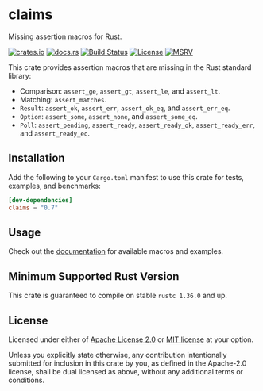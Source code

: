# claims

Missing assertion macros for Rust.

[![crates.io](https://img.shields.io/crates/v/claims.svg)](https://crates.io/crates/claims)
[![docs.rs](https://docs.rs/claims/badge.svg)](https://docs.rs/claims)
[![Build Status](https://github.com/Anders429/claims/workflows/Continuous%20Integration/badge.svg)](https://github.com/Anders429/claims/actions)
[![License](https://img.shields.io/crates/l/claims)](#license)
[![MSRV](https://img.shields.io/badge/rustc-1.36.0+-yellow.svg)](#minimum-supported-rust-version)

This crate provides assertion macros that are missing in the Rust standard library:

* Comparison: `assert_ge`, `assert_gt`, `assert_le`, and `assert_lt`.
* Matching: `assert_matches`.
* `Result`: `assert_ok`, `assert_err`, `assert_ok_eq`, and `assert_err_eq`.
* `Option`: `assert_some`, `assert_none`, and `assert_some_eq`.
* `Poll`: `assert_pending`, `assert_ready`, `assert_ready_ok`, `assert_ready_err`, and `assert_ready_eq`.

## Installation

Add the following to your `Cargo.toml` manifest to use this crate for tests, examples, and benchmarks:

```toml
[dev-dependencies]
claims = "0.7"
```

## Usage

Check out the [documentation](https://docs.rs/claims) for available macros and examples.

## Minimum Supported Rust Version
This crate is guaranteed to compile on stable `rustc 1.36.0` and up.

## License

Licensed under either of [Apache License 2.0](https://github.com/Anders429/claims/blob/master/LICENSE-APACHE)
or [MIT license](https://github.com/Anders429/claims/blob/master/LICENSE-MIT) at your option.

Unless you explicitly state otherwise, any contribution intentionally submitted for inclusion in this crate by you,
as defined in the Apache-2.0 license, shall be dual licensed as above, without any additional terms or conditions.
